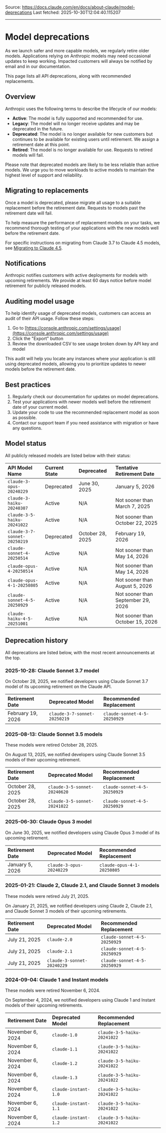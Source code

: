 Source: https://docs.claude.com/en/docs/about-claude/model-deprecations
Last fetched: 2025-10-30T12:04:40.115207

---

# Model deprecations

As we launch safer and more capable models, we regularly retire older models. Applications relying on Anthropic models may need occasional updates to keep working. Impacted customers will always be notified by email and in our documentation.

This page lists all API deprecations, along with recommended replacements.

## Overview

Anthropic uses the following terms to describe the lifecycle of our models:

* **Active**: The model is fully supported and recommended for use.
* **Legacy**: The model will no longer receive updates and may be deprecated in the future.
* **Deprecated**: The model is no longer available for new customers but continues to be available for existing users until retirement. We assign a retirement date at this point.
* **Retired**: The model is no longer available for use. Requests to retired models will fail.

<Warning>
  Please note that deprecated models are likely to be less reliable than active models. We urge you to move workloads to active models to maintain the highest level of support and reliability.
</Warning>

## Migrating to replacements

Once a model is deprecated, please migrate all usage to a suitable replacement before the retirement date. Requests to models past the retirement date will fail.

To help measure the performance of replacement models on your tasks, we recommend thorough testing of your applications with the new models well before the retirement date.

For specific instructions on migrating from Claude 3.7 to Claude 4.5 models, see [Migrating to Claude 4.5](/en/docs/about-claude/models/migrating-to-claude-4).

## Notifications

Anthropic notifies customers with active deployments for models with upcoming retirements. We provide at least 60 days notice before model retirement for publicly released models.

## Auditing model usage

To help identify usage of deprecated models, customers can access an audit of their API usage. Follow these steps:

1. Go to [https://console.anthropic.com/settings/usage](https://console.anthropic.com/settings/usage)
2. Click the "Export" button
3. Review the downloaded CSV to see usage broken down by API key and model

This audit will help you locate any instances where your application is still using deprecated models, allowing you to prioritize updates to newer models before the retirement date.

## Best practices

1. Regularly check our documentation for updates on model deprecations.
2. Test your applications with newer models well before the retirement date of your current model.
3. Update your code to use the recommended replacement model as soon as possible.
4. Contact our support team if you need assistance with migration or have any questions.

## Model status

All publicly released models are listed below with their status:

| API Model Name               | Current State | Deprecated       | Tentative Retirement Date          |
| :--------------------------- | :------------ | :--------------- | :--------------------------------- |
| `claude-3-opus-20240229`     | Deprecated    | June 30, 2025    | January 5, 2026                    |
| `claude-3-haiku-20240307`    | Active        | N/A              | Not sooner than March 7, 2025      |
| `claude-3-5-haiku-20241022`  | Active        | N/A              | Not sooner than October 22, 2025   |
| `claude-3-7-sonnet-20250219` | Deprecated    | October 28, 2025 | February 19, 2026                  |
| `claude-sonnet-4-20250514`   | Active        | N/A              | Not sooner than May 14, 2026       |
| `claude-opus-4-20250514`     | Active        | N/A              | Not sooner than May 14, 2026       |
| `claude-opus-4-1-20250805`   | Active        | N/A              | Not sooner than August 5, 2026     |
| `claude-sonnet-4-5-20250929` | Active        | N/A              | Not sooner than September 29, 2026 |
| `claude-haiku-4-5-20251001`  | Active        | N/A              | Not sooner than October 15, 2026   |

## Deprecation history

All deprecations are listed below, with the most recent announcements at the top.

### 2025-10-28: Claude Sonnet 3.7 model

On October 28, 2025, we notified developers using Claude Sonnet 3.7 model of its upcoming retirement on the Claude API.

| Retirement Date   | Deprecated Model             | Recommended Replacement      |
| :---------------- | :--------------------------- | :--------------------------- |
| February 19, 2026 | `claude-3-7-sonnet-20250219` | `claude-sonnet-4-5-20250929` |

### 2025-08-13: Claude Sonnet 3.5 models

<Note>
  These models were retired October 28, 2025.
</Note>

On August 13, 2025, we notified developers using Claude Sonnet 3.5 models of their upcoming retirement.

| Retirement Date  | Deprecated Model             | Recommended Replacement      |
| :--------------- | :--------------------------- | :--------------------------- |
| October 28, 2025 | `claude-3-5-sonnet-20240620` | `claude-sonnet-4-5-20250929` |
| October 28, 2025 | `claude-3-5-sonnet-20241022` | `claude-sonnet-4-5-20250929` |

### 2025-06-30: Claude Opus 3 model

On June 30, 2025, we notified developers using Claude Opus 3 model of its upcoming retirement.

| Retirement Date | Deprecated Model         | Recommended Replacement    |
| :-------------- | :----------------------- | :------------------------- |
| January 5, 2026 | `claude-3-opus-20240229` | `claude-opus-4-1-20250805` |

### 2025-01-21: Claude 2, Claude 2.1, and Claude Sonnet 3 models

<Note>
  These models were retired July 21, 2025.
</Note>

On January 21, 2025, we notified developers using Claude 2, Claude 2.1, and Claude Sonnet 3 models of their upcoming retirements.

| Retirement Date | Deprecated Model           | Recommended Replacement      |
| :-------------- | :------------------------- | :--------------------------- |
| July 21, 2025   | `claude-2.0`               | `claude-sonnet-4-5-20250929` |
| July 21, 2025   | `claude-2.1`               | `claude-sonnet-4-5-20250929` |
| July 21, 2025   | `claude-3-sonnet-20240229` | `claude-sonnet-4-5-20250929` |

### 2024-09-04: Claude 1 and Instant models

<Note>
  These models were retired November 6, 2024.
</Note>

On September 4, 2024, we notified developers using Claude 1 and Instant models of their upcoming retirements.

| Retirement Date  | Deprecated Model     | Recommended Replacement     |
| :--------------- | :------------------- | :-------------------------- |
| November 6, 2024 | `claude-1.0`         | `claude-3-5-haiku-20241022` |
| November 6, 2024 | `claude-1.1`         | `claude-3-5-haiku-20241022` |
| November 6, 2024 | `claude-1.2`         | `claude-3-5-haiku-20241022` |
| November 6, 2024 | `claude-1.3`         | `claude-3-5-haiku-20241022` |
| November 6, 2024 | `claude-instant-1.0` | `claude-3-5-haiku-20241022` |
| November 6, 2024 | `claude-instant-1.1` | `claude-3-5-haiku-20241022` |
| November 6, 2024 | `claude-instant-1.2` | `claude-3-5-haiku-20241022` |